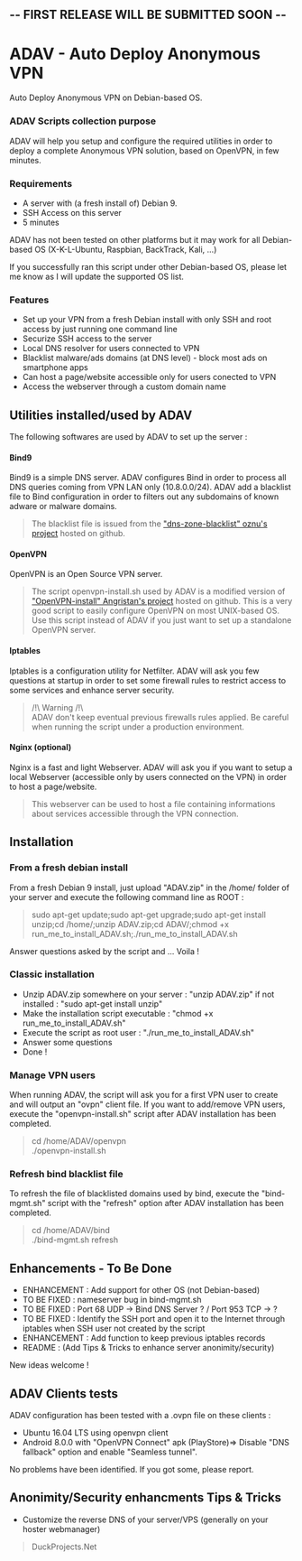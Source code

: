 ## -- FIRST RELEASE WILL BE SUBMITTED SOON --
# ADAV - Auto Deploy Anonymous VPN


Auto Deploy Anonymous VPN on Debian-based OS.

### ADAV Scripts collection purpose
ADAV will help you setup and configure the required utilities in order to deploy a complete Anonymous VPN solution, based on OpenVPN, in few minutes.



### Requirements

- A server with (a fresh install of) Debian 9.
- SSH Access on this server
- 5 minutes

ADAV has not been tested on other platforms but it may work for all Debian-based OS (X-K-L-Ubuntu, Raspbian, BackTrack, Kali, ...)

If you successfully ran this script under other Debian-based OS, please let me know as I will update the supported OS list.

### Features
- Set up  your VPN from a fresh Debian install with only SSH and root access by just running one command line
- Securize SSH access to the server
- Local DNS resolver for users connected to VPN
- Blacklist malware/ads domains (at DNS level) - block most ads on smartphone apps
- Can host a page/website accessible only for users conected to VPN
- Access the webserver through a custom domain name


## Utilities installed/used by ADAV
The following softwares are used by ADAV to set up the server :
#### Bind9
Bind9 is a simple DNS server. ADAV configures Bind in order to process all DNS queries coming from VPN LAN only (10.8.0.0/24). ADAV add a blacklist file to Bind configuration in order to filters out any subdomains of known adware or malware domains.
> The blacklist file is issued from the ["dns-zone-blacklist" oznu's project](https://github.com/oznu/dns-zone-blacklist) hosted on github.

#### OpenVPN
OpenVPN is an Open Source VPN server. 
> The script openvpn-install.sh used by ADAV is a modified version of ["OpenVPN-install" Angristan's project](https://github.com/Angristan/OpenVPN-install) hosted on github. This is a very good script to easily configure OpenVPN on most UNIX-based OS. Use this script instead of ADAV if you just want to set up a standalone OpenVPN server.

#### Iptables
Iptables is a configuration utility for Netfilter. ADAV will ask you few questions at startup in order to set some firewall rules to restrict access to some services and enhance server security.
> /!\ Warning /!\\\
> ADAV don't keep eventual previous firewalls rules applied. Be careful when running the script under a production environment.

#### Nginx (optional)
Nginx is a fast and light Webserver. ADAV will ask you if you want to setup a local Webserver (accessible only by users connected on the VPN) in order to host a page/website.
> This webserver can be used to host a file containing informations about services accessible through the VPN connection.




## Installation
### From a fresh debian install

From a fresh Debian 9 install, just upload "ADAV.zip" in the /home/ folder of your server and execute the following command line as ROOT :

> sudo apt-get update;sudo apt-get upgrade;sudo apt-get install unzip;cd /home/;unzip ADAV.zip;cd ADAV/;chmod +x run_me_to_install_ADAV.sh;./run_me_to_install_ADAV.sh

Answer questions asked by the script and ... Voila !

### Classic installation
- Unzip ADAV.zip somewhere on your server : "unzip ADAV.zip" if not installed : "sudo apt-get install unzip"
- Make the installation script executable : "chmod +x run_me_to_install_ADAV.sh"
- Execute the script as root user : "./run_me_to_install_ADAV.sh"
- Answer some questions
- Done !

### Manage VPN users
When running ADAV, the script will ask you for a first VPN user to create and will output an "ovpn" client file. If you want to add/remove VPN users, execute the "openvpn-install.sh" script after ADAV installation has been completed.
> cd /home/ADAV/openvpn\
> ./openvpn-install.sh

### Refresh bind blacklist file
To refresh the file of blacklisted domains used by bind, execute the "bind-mgmt.sh" script with the "refresh" option after ADAV installation has been completed.
>cd /home/ADAV/bind\
>./bind-mgmt.sh refresh


## Enhancements - To Be Done

- ENHANCEMENT : Add support for other OS (not Debian-based)
- TO BE FIXED : nameserver bug in bind-mgmt.sh
- TO BE FIXED : Port 68 UDP -> Bind DNS Server ? / Port 953 TCP -> ?
- TO BE FIXED : Identify the SSH port and open it to the Internet through iptables when SSH user not created by the script
- ENHANCEMENT : Add function to keep previous iptables records
- README : (Add Tips & Tricks to enhance server anonimity/security)

New ideas welcome !


## ADAV Clients tests
ADAV configuration has been tested with a .ovpn file on these clients :
- Ubuntu 16.04 LTS using openvpn client
- Android 8.0.0 with "OpenVPN Connect" apk  (PlayStore)=> Disable "DNS fallback" option and enable "Seamless tunnel".

No problems have been identified. If you got some, please report.

## Anonimity/Security enhancments Tips & Tricks
- Customize the reverse DNS of your server/VPS (generally on your hoster webmanager)


> DuckProjects.Net
